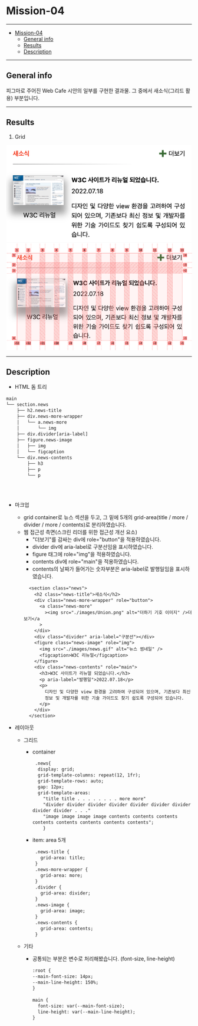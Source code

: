 # Mission-04

---

- [Mission-04](#mission-04)
  - [General info](#general-info)
  - [Results](#results)
  - [Description](#description)

---

## General info

피그마로 주어진 Web Cafe 시안의 일부를 구현한 결과물.
그 중에서 새소식(그리드 활용) 부분입니다.

---

## Results

1. Grid

![Grid_result1](./result1.png)
![Grid_result2](./result2.png)

---

## Description

- HTML 돔 트리

```
main
└── section.news
    ├── h2.news-title
    ├── div.news-more-wrapper
    │   └── a.news-more
    │       └── img
    ├── div.divider[aria-label]
    ├── figure.news-image
    │   ├── img
    │   └── figcaption
    └── div.news-contents
        ├── h3
        ├── p
        └── p




```

- 마크업

  - grid container로 뉴스 섹션을 두고, 그 밑에 5개의 grid-area(title / more / divider / more / contents)로 분리하였습니다.
  - 웹 접근성 측면(스크린 리더를 위한 접근성 개선 요소)
    - "더보기"를 감싸는 div에 role="button"을 적용하였습니다.
    - divider div에 aria-label로 구분선임을 표시하였습니다.
    - figure 태그에 role="img"을 적용하였습니다.
    - contents div에 role="main"을 적용하였습니다.
    - contents의 날짜가 들어가는 숫자부분은 aria-label로 발행일임을 표시하였습니다.
    ```
      <section class="news">
        <h2 class="news-title">새소식</h2>
        <div class="news-more-wrapper" role="button">
          <a class="news-more"
            ><img src="./images/Union.png" alt="더하기 기호 이미지" />더보기</a
          >
        </div>
        <div class="divider" aria-label="구분선"></div>
        <figure class="news-image" role="img">
          <img src="./images/news.gif" alt="뉴스 썸네일" />
          <figcaption>W3C 리뉴얼</figcaption>
        </figure>
        <div class="news-contents" role="main">
          <h3>W3C 사이트가 리뉴얼 되었습니다.</h3>
          <p aria-label="발행일">2022.07.18</p>
          <p>
            디자인 및 다양한 view 환경을 고려하여 구성되어 있으며, 기존보다 최신
            정보 및 개발자를 위한 기술 가이드도 찾기 쉽도록 구성되어 있습니다.
          </p>
        </div>
      </section>
    ```

- 레이아웃

  - 그리드
    - container
      ```
       .news{
        display: grid;
        grid-template-columns: repeat(12, 1fr);
        grid-template-rows: auto;
        gap: 12px;
        grid-template-areas:
          "title title . . . . . . . . more more"
          "divider divider divider divider divider divider divider divider divider . . ."
          "image image image image contents contents contents contents contents contents contents contents";
          }
      ```
    - item: area 5개
      ```
       .news-title {
         grid-area: title;
       }
       .news-more-wrapper {
         grid-area: more;
       }
       .divider {
         grid-area: divider;
       }
       .news-image {
         grid-area: image;
       }
       .news-contents {
         grid-area: contents;
       }
      ```
  - 기타

    - 공통되는 부분은 변수로 처리해봤습니다.
      (font-size, line-height)

      ```
      :root {
      --main-font-size: 14px;
      --main-line-height: 150%;
      }

      main {
        font-size: var(--main-font-size);
        line-height: var(--main-line-height);
      }
      ```
